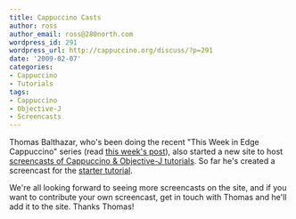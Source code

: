 ```yaml
---
title: Cappuccino Casts
author: ross
author_email: ross@280north.com
wordpress_id: 291
wordpress_url: http://cappuccino.org/discuss/?p=291
date: '2009-02-07'
categories:
- Cappuccino
- Tutorials
tags:
- Cappuccino
- Objective-J
- Screencasts
---
```



Thomas Balthazar, who's been doing the recent "This Week in Edge Cappuccino" series (read [this week's post](http://suitmymind.com/2009/02/05/this-week-in-edge-cappuccino-3/)), also started a new site to host [screencasts of Cappuccino & Objective-J tutorials](http://cappuccinocasts.com). So far he's created a screencast for the [starter tutorial](http://suitmymind.com.s3.amazonaws.com/screencasts/cappuccinocasts.com/001/001_cappuccino_sample_application.mov).&nbsp;

We're all looking forward to seeing more screencasts on the site, and if you want to contribute your own screencast, get in touch with Thomas and he'll add it to the site. Thanks Thomas!



